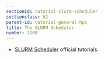 ```yaml
---
sectionid: tutorial-slurm-scheduler
sectionclass: h2
parent-id: tutorial-general-hpc
title: The SLURM Scheduler
number: 1200
---
```


<ul>
<li>
    <a href="http://slurm.schedmd.com/tutorials.html" target="_blank">SLURM Scheduler</a> official tutorials.</a>
</li>
</ul>

